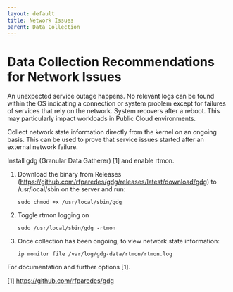 ```yaml
---
layout: default
title: Network Issues
parent: Data Collection
---
```


# Data Collection Recommendations for Network Issues

An unexpected service outage happens. No relevant logs can be found within the OS indicating a connection or system problem except for failures of services that rely on the network. System recovers after a reboot. This may particularly impact workloads in Public Cloud environments.

Collect network state information directly from the kernel on an ongoing basis.  This can be used to prove that service issues started after an external network failure.

Install gdg (Granular Data Gatherer) [1] and enable rtmon.

1. Download the binary from Releases (<https://github.com/rfparedes/gdg/releases/latest/download/gdg>) to /usr/local/sbin on the server and run:

    `sudo chmod +x /usr/local/sbin/gdg`

2. Toggle rtmon logging on

    `sudo /usr/local/sbin/gdg -rtmon`

3. Once collection has been ongoing, to view network state information:

    `ip monitor file /var/log/gdg-data/rtmon/rtmon.log`

For documentation and further options [1].

[1] <https://github.com/rfparedes/gdg>
